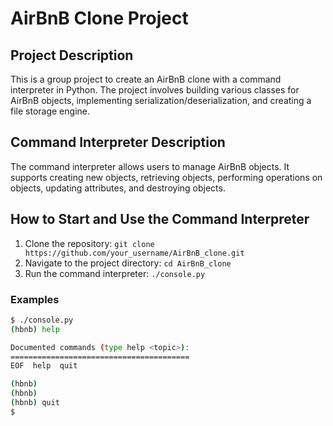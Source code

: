 # AirBnB Clone Project

## Project Description
This is a group project to create an AirBnB clone with a command interpreter in Python. The project involves building various classes for AirBnB objects, implementing serialization/deserialization, and creating a file storage engine.

## Command Interpreter Description
The command interpreter allows users to manage AirBnB objects. It supports creating new objects, retrieving objects, performing operations on objects, updating attributes, and destroying objects.

## How to Start and Use the Command Interpreter
1. Clone the repository: `git clone https://github.com/your_username/AirBnB_clone.git`
2. Navigate to the project directory: `cd AirBnB_clone`
3. Run the command interpreter: `./console.py`

### Examples
```bash
$ ./console.py
(hbnb) help

Documented commands (type help <topic>):
========================================
EOF  help  quit

(hbnb) 
(hbnb) 
(hbnb) quit
$

